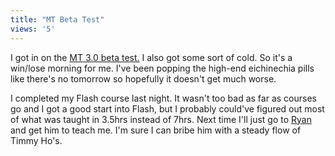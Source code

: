```yaml
---
title: "MT Beta Test"
views: '5'
---
```

<p>I got in on the <a href="http://www.movabletype.org">MT 3.0 beta test.</a>  I also got some sort of cold.  So it's a win/lose morning for me.  I've been popping the high-end eichinechia pills like there's no tomorrow so hopefully it doesn't get much worse.</p>
<p>I completed my Flash course last night.  It wasn't too bad as far as courses go and I got a good start into Flash, but I probably could've figured out most of what was taught in 3.5hrs instead of 7hrs.  Next time I'll just go to <a href="http://www.brainfuelmedia.com/postscript">Ryan</a> and get him to teach me.  I'm sure I can bribe him with a steady flow of Timmy Ho's.</p>
